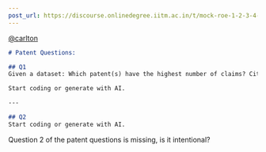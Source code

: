 ```yaml
---
post_url: https://discourse.onlinedegree.iitm.ac.in/t/mock-roe-1-2-3-4-tds-jan-2025/168449/57
---
```

[@carlton](/u/carlton)  

```markdown
# Patent Questions:

## Q1
Given a dataset: Which patent(s) have the highest number of claims? Cite the patent ID. If you have multiple patents with the same number of claims, list them all separated by commas without spaces. The parameter file without the extension is assumed as the Patent ID. E.g., for the below data, Patent ID is `US20230222520A1-20230720`.

Start coding or generate with AI.

---

## Q2
Start coding or generate with AI.
```

  
Question 2 of the patent questions is missing, is it intentional?